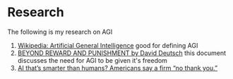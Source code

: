# Research
The following is my research on AGI

1. [Wikipedia: Artificial General Intelligence](https://en.wikipedia.org/wiki/Artificial_general_intelligence) good for defining AGI
2. [BEYOND REWARD AND PUNISHMENT by David Deutsch](https://www.daviddeutsch.org.uk/wp-content/uploads/2019/07/PossibleMinds_Deutsch.pdf) this document discusses the need for AGI to be given it's freedom
3. [AI that’s smarter than humans? Americans say a firm “no thank you.”](https://www.vox.com/future-perfect/2023/9/19/23879648/americans-artificial-general-intelligence-ai-policy-poll)
